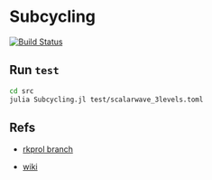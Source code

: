 # Subcycling

[![Build Status](https://github.com/lwJi/Subcycling.jl/actions/workflows/CI.yml/badge.svg?branch=main)](https://github.com/lwJi/Subcycling.jl/actions/workflows/CI.yml?query=branch%3Amain)

## Run `test`

```bash
cd src
julia Subcycling.jl test/scalarwave_3levels.toml
```

## Refs

* [rkprol branch](https://bitbucket.org/cactuscode/cactusnumerical/src/11f6c32fcacc9c5e1f7fce0c49b94159e27957b2/?at=ianhinder%2Frkprol)

* [wiki](https://docs.einsteintoolkit.org/et-docs/Prolongation)
